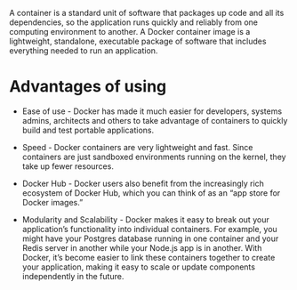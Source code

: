 A container is a standard unit of software that packages up code and all its dependencies, so the application runs quickly and reliably from one computing environment to another. 
A Docker container image is a lightweight, standalone, executable package of software that includes everything needed to run an application.

# Advantages of using  
- Ease of use - Docker has made it much easier for developers, systems admins, architects and others to take advantage of containers to quickly build and test portable applications. 

- Speed  - Docker containers are very lightweight and fast. Since containers are just sandboxed environments running on the kernel, they take up fewer resources. 

- Docker Hub - Docker users also benefit from the increasingly rich ecosystem of Docker Hub, which you can think of as an “app store for Docker images.” 

- Modularity and Scalability - Docker makes it easy to break out your application’s functionality into individual containers. For example, you might have your Postgres database running in one container and your Redis server in another while your Node.js app is in another. With Docker, it’s become easier to link these containers together to create your application, making it easy to scale or update components independently in the future.
